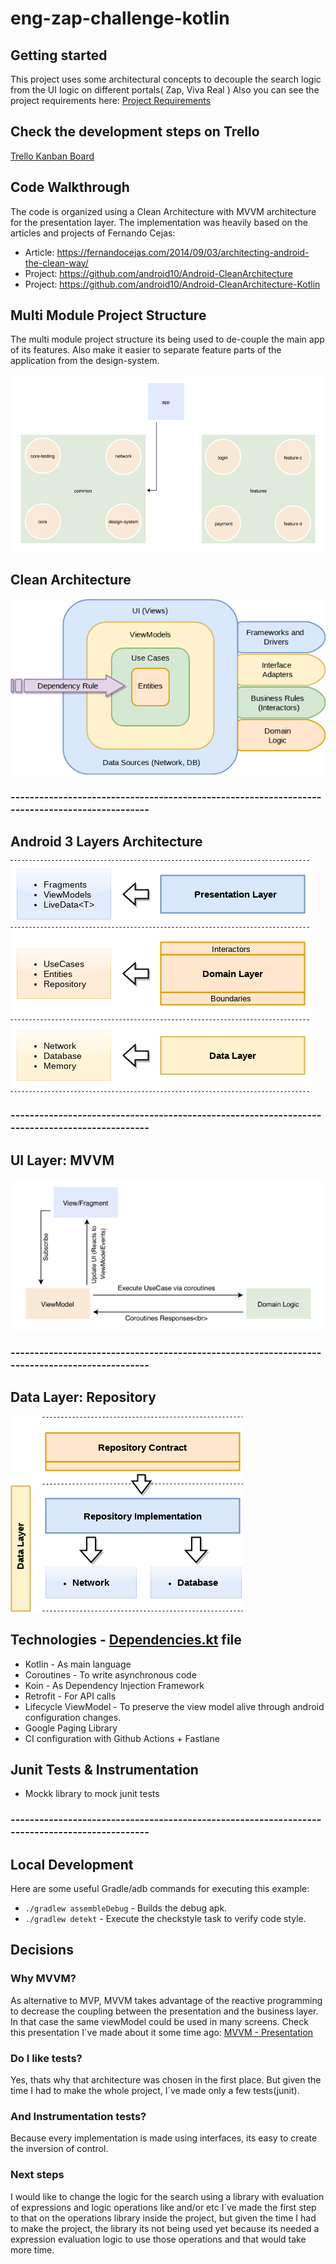 # eng-zap-challenge-kotlin

## Getting started
This project uses some architectural concepts to decouple the search logic from the UI logic on different portals( Zap, Viva Real )
Also you can see the project requirements here: [Project Requirements](https://olxbr.github.io/cultura/challenges/engineering.html)


## Check the development steps on Trello
 [Trello Kanban Board](https://trello.com/b/Ow7bxJsB/zaap)

## Code Walkthrough

The code is organized using a Clean Architecture with MVVM architecture for the presentation layer. The implementation was heavily based
on the articles and projects of Fernando Cejas:
 * Article: https://fernandocejas.com/2014/09/03/architecting-android-the-clean-way/
 * Project: https://github.com/android10/Android-CleanArchitecture
 * Project: https://github.com/android10/Android-CleanArchitecture-Kotlin

## Multi Module Project Structure
The multi module project structure its being used to de-couple the main app of its features.
Also make it easier to separate feature parts of the application from the design-system.

![Kiku](readme-images/multi-module-structure.png)

## Clean Architecture
![Kiku](readme-images/clean_architecture_reloaded_main.png)

### ----------------------------------------------------------------------------------------------

## Android 3 Layers Architecture
![Kiku](readme-images/clean_architecture_reloaded_layers.png)

### ----------------------------------------------------------------------------------------------

## UI Layer: MVVM
![Kiku](readme-images/layer-communication.png)

### ----------------------------------------------------------------------------------------------

## Data Layer: Repository
![Kiku](readme-images/clean_archictecture_reloaded_repository.png)

## Technologies - [Dependencies.kt](buildSrc/src/main/java/Dependencies.kt) file
* Kotlin - As main language
* Coroutines - To write asynchronous code
* Koin - As Dependency Injection Framework
* Retrofit - For API calls
* Lifecycle ViewModel - To preserve the view model alive through android configuration changes.
* Google Paging Library
* CI configuration with Github Actions + Fastlane

## Junit Tests & Instrumentation
* Mockk library to mock junit tests

### ----------------------------------------------------------------------------------------------

## Local Development
Here are some useful Gradle/adb commands for executing this example:

* `./gradlew assembleDebug` - Builds the debug apk.
* `./gradlew detekt` - Execute the checkstyle task to verify code style.

## Decisions

### Why MVVM?

As alternative to MVP, MVVM takes advantage of the reactive programming to decrease the coupling between the presentation
and the business layer. In that case the same viewModel could be used in many screens.
Check this presentation I´ve made about it some time ago:
[MVVM - Presentation](https://docs.google.com/presentation/d/1NspsJ7r8qn7x7RMFNGNiFSrDhX2qBV59w5fAAUxi_Fs/edit?usp=sharing)

### Do I like tests?

Yes, thats why that architecture was chosen in the first place. But given the time I had to make the whole project, I´ve made only a few tests(junit).

### And Instrumentation tests?
Because every implementation is made using interfaces, its easy to create the inversion of control.

### Next steps
I would like to change the logic for the search using a library with evaluation of expressions and logic operations like and/or etc
I´ve made the first step to that on the operations library inside the project, but given the time I had to make the project, the library its not being used yet because
its needed a expression evaluation logic to use those operations and that would take more time.